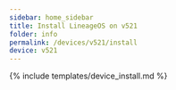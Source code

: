```yaml
---
sidebar: home_sidebar
title: Install LineageOS on v521
folder: info
permalink: /devices/v521/install
device: v521
---
```

{% include templates/device_install.md %}
